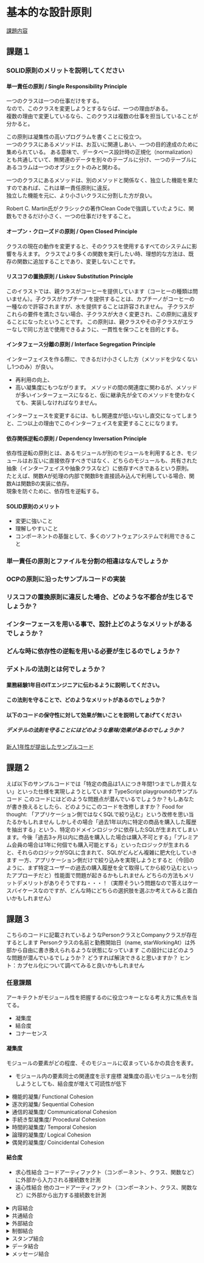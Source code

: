 # 基本的な設計原則 
[課題内容](https://airtable.com/appPxhCPFYGqqN9YU/tblVlFr2q4lIqDKYc/viwX8r6DpCRp80swL/rec4LYaRJr7WFOSrA?blocks=hide)

## 課題１
### SOLID原則のメリットを説明してください
#### 単一責任の原則 / Single Responsibility Principle
一つのクラスは一つの仕事だけをする。  
なので、このクラスを変更しようとするならば、一つの理由がある。  
複数の理由で変更しているなら、このクラスは複数の仕事を担当していることが分かると。

この原則は凝集性の高いプログラムを書くことに役立つ。  
一つのクラスにあるメソッドは、お互いに関連しあい、一つの目的達成のために集められている。
ある意味で、データベース設計時の正規化（normalization）とも共通していて、無関連のデータを別々のテーブルに分け、一つのテーブルにあるコラムは一つのオブジェクトのみと関わる。

一つのクラスにあるメソッドは、別のメソッドと関係なく、独立した機能を果たすのであれば、これは単一責任原則に違反。  
独立した機能を元に、より小さいクラスに分割した方が良い。

Robert C. Martin氏がクラシックの著作Clean Codeで強調していたように、関数もできるだけ小さく、一つの仕事だけをすること。

#### オープン・クローズドの原則 / Open Closed Principle
クラスの現在の動作を変更すると、そのクラスを使用するすべてのシステムに影響を与えます。
クラスでより多くの関数を実行したい時、理想的な方法は、既存の関数に追加することであり、変更しないことです。

#### リスコフの置換原則 / Liskov Substitution Principle
このイラストでは、親クラスがコーヒーを提供しています（コーヒーの種類は問いません）。子クラスがカプチーノを提供することは、カプチーノがコーヒーの一種なので許容されますが、水を提供することは許容されません。
子クラスがこれらの要件を満たさない場合、子クラスが大きく変更され、この原則に違反することになったということです。
この原則は、親クラスやその子クラスがエラーなしで同じ方法で使用できるように、一貫性を保つことを目的とする。

#### インタフェース分離の原則 / Interface Segregation Principle
インターフェイスを作る際に、できるだけ小さくした方（メソッドを少なくないし1つのみ）が良い。
- 再利用の向上、
- 高い凝集度にもつながります。
メソッドの間の関連度に関わるが、メソッドが多いインターフェースになると、仮に継承先が全てのメソッドを使わなくても、実装しなければなりません。

インターフェースを変更するには、もし関連度が低いないし直交になってしまうと、二つ以上の理由でこのインターフェイスを変更することになります。  

#### 依存関係逆転の原則 / Dependency Inversation Principle
依存性逆転の原則とは、あるモジュールが別のモジュールを利用するとき、モジュールはお互いに直接依存すべきではなく、どちらのモジュールも、共有された抽象（インターフェイスや抽象クラスなど）に依存すべきであるという原則。
たとえば、関数Aが処理の内部で関数Bを直接読み込んで利用している場合、関数Aは関数Bの実装に依存。  
現象を防ぐために、依存性を逆転する。

#### SOLID原則のメリット
- 変更に強いこと
- 理解しやすいこと
- コンポーネントの基盤として、多くのソフトウェアシステムで利用できること

### 単一責任の原則とファイルを分割の相違はなんでしょうか

### OCPの原則に沿ったサンプルコードの実装

### リスコフの置換原則に違反した場合、どのような不都合が生じるでしょうか？

### インターフェースを用いる事で、設計上どのようなメリットがあるでしょうか？

### どんな時に依存性の逆転を用いる必要が生じるのでしょうか？

### デメトルの法則とは何でしょうか？

#### 業務経験1年目のITエンジニアに伝わるように説明してください。

#### この法則を守ることで、どのようなメリットがあるのでしょうか？

#### 以下のコードの保守性に対して効果が無いことを説明してあげてください
##### デメテルの法則を守ることにはどのような意味/効果があるのでしょうか？

[新人1年性が提出したサンプルコード](https://bit.ly/38AXxZN)

## 課題２
えば以下のサンプルコードでは「特定の商品は1人につき年間1つまでしか買えない」といった仕様を実現しようとしています
TypeScript playgroundのサンプルコード
このコードにはどのような問題点が潜んでいるでしょうか？もしあなたが書き換えるとしたら、どのようにこのコードを改修しますか？
Food for thought:
「アプリケーション側ではなくSQLで絞り込む」という改修を思い当たるかもしれません
しかしその場合「過去1年以内に特定の商品を購入した履歴を抽出する」という、特定のドメインロジックに依存したSQLが生まれてしまいます。今後「過去3ヶ月以内に商品を購入した場合は購入不可とする」「プレミアム会員の場合は1年に何個でも購入可能とする」といったロジックが生まれると、それらのロジックがSQLに含まれて、SQLがどんどん複雑に肥大化していきます
一方、アプリケーション側だけで絞り込みを実現しようとすると（今回のように、まず特定ユーザーの過去の購入履歴を全て取得してから絞り込むといったアプローチだと）性能面で問題が起きるかもしれません
どちらの方法もメリットデメリットがありそうですね・・・！（実際そういう問題なので答えはケースバイケースなのですが、どんな時にどちらの選択肢を選ぶか考えてみると面白いかもしれません）
## 課題３
こちらのコードに記載されているようなPersonクラスとCompanyクラスが存在するとします
Personクラスの名前と勤務開始日（name, starWorkingAt）は外部から自由に書き換えられるような状態になっています
この設計にはどのような問題が潜んでいるでしょうか？
どうすれば解決できると思いますか？
ヒント：カプセル化について調べてみると良いかもしれません

### 任意課題
アーキテクトがモジュール性を把握するのに役立つキーとなる考え方に焦点を当てる。

- 凝集度
- 結合度
- コナーセンス

#### 凝集度
モジュールの要素がどの程度、そのモジュールに収まっているかの具合を表す。

- モジュール内の要素同士の関連度を示す座標
凝集度の高いモジュールを分割しようとしても、結合度が増えて可読性が低下

<details>
    <summary>機能的凝集/ Functional Cohesion</summary>
    関連する要素だけでもモジュールが構成され、モジュールが機能するために必要不可欠なものがすべて含まれている
</details>

<details>
    <summary>逐次的凝集/ Sequential Cohesion</summary>
    一方が出力したデータを、もう一方が入力とする形で、２つのモジュールが相互に作用している。
</details>

<details>
    <summary>通信的凝集度/ Communicational Cohesion</summary>
    ２つのモジュールが通信の連鎖を形成し、それぞれの情報を操作したり、何らかの出力に貢献したりする。たとえば、データベースにレコードを追加し、その情報に基づいて電子メールを生成するといった具合
</details>

<details>
    <summary>手続き型凝集度/ Procedural Cohesion</summary>
    ２つのモジュールが通信の連鎖を形成し、それぞれの情報を操作したり、何らかの出力に貢献したりする。たとえば、データベースにレコードを追加し、その情報に基づいて電子メールを生成するといった具合
</details>

<details>
    <summary>時間的凝集度/ Temporal Cohesion</summary>
    モジュール間に時間的な依存関係がある、たとえば、多くのシステムにはシステム起動時に初期化しなければならない一見無関係な処理群が存在している。これらの異なる処理には時間的な凝集があるといえる。
</details>

<details>
    <summary>論理的凝集度/ Logical Cohesion</summary>
    モジュール内のデータは論理的に関連しているものの、機能的には関連していない。たとえば、テキストやシリアライズされたオブジェクト、またはストリームを情報へ変換するモジュールを考える。
    この場合、これらは操作の上では関連があるものの、機能は全く異なる。
</details>

<details>
    <summary>偶発的凝集度/ Coincidental Cohesion</summary>
    モジュール内の要素は同じソースファイル内にある以外には関連性がない。これは最悪な形での凝集を表している。
</details>

#### 結合度
- 求心性結合
コードアーティファクト（コンポーネント、クラス、関数など）に外部から入力される接続数を計測
- 遠心性結合
他のコードアーティファクト（コンポーネント、クラス、関数など）に外部から出力する接続数を計測
<details>
    <summary>内容結合</summary>
    <ul>
        <li>あるモジュールが他のモジュールと一部を共有するようなモジュールの結合。</li>
        <li>他モジュール内の外部宣言していないデータを直接参照したり、命令の一部を共有したりする場合が内部結合にあたる。</li>
        <li>一方のモジュール変更が他のモジュールに変更を及ぼす問題がある。</li>
    </ul>
</details>

<details>
    <summary>共通結合</summary>
    <p>共通域に定義したデータ(グローバル変数)をいくつかのモジュールが共同使用するような結合。</p>
    <ul>
        <li>共通域に定義したデータ(グローバル変数)をいくつかのモジュールが共同使用するような結合。</li>
            <ul>
                <li>共通域のデータはモジュール間のインターフェース上に現れないのでコードの解読を非常に難しい。</li>
                <li>共通域のデータは、コードの安定性が低い。</li>
                <li>共通結合しているモジュールは共通域のデータを通じて色々なモジュールとつながっているため再利用性が阻害。</li>
            </ul>
    </ul>
</details>

<details>
    <summary>外部結合</summary>
    - 外部宣言したデータ(public宣言された変数)を共有したモジュール間の結合形式。
    - データの共有という意味では共通結合と似ているが、必要なデータだけを外部に宣言するので不必要なデータまで共有しない。
</details>

<details>
    <summary>制御結合</summary>
    <ul>
        <li>呼び出し側のモジュールが呼び出しされるモジュールの制御を指示するデータをパラメータとして渡す結合</li>
        <li>制御結合ではパラメータの1つとしてスイッチ変数を渡して呼び出されるモジュールがそのときに行う機能を指示</li>
        <li>呼び出し側は呼び出すモジュールの論理を知っている必要があるので、相手をブラックボックス扱いできず結合度が強い。</li>
        <li>呼び出されるモジュールの凝集度は論理的な強度になってしまうデメリットはあるが、データの共有ということはないので共通結合や外部結合と比べて結合度は弱い。</li>
    </ul>
</details>

<details>
    <summary>スタンプ結合</summary>
    <ul>
        <li>共通域にないデータ構造を2つのモジュールで受け渡すような結合。</li>
        <li>データ構造の受け渡しは、パラメータを介して行われる。</li>
        <li>スタンプ結合では受け渡すデータ構造の一部を使用しないことがあり不必要なデータまで受け渡しする点が結合度を少し強めてしまう。</li>
    </ul>
</details>

<details>
    <summary>データ結合</summary>
    <ul>
        <li>モジュールを介してデータを共有する</li>
        <li>例えば、引数。 各データは基本部分であり、これらは単純なデータの受け渡しのみを行う（例えば、数値を渡してその平方根を返す）</li>
    </ul>
</details>

<details>
    <summary>メッセージ結合</summary>
    最も結合度が低い結合の種類である。（引数のない）メソッドの呼び出し。
</details>